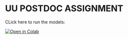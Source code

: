 # UU POSTDOC ASSIGNMENT 


CLick here to run the models: 

[![Open in Colab](https://colab.research.google.com/assets/colab-badge.svg)](https://colab.research.google.com/github/Maburidi/cen_sierra_pywr_new/blob/main/Colab_tutorial/Tutorial_run_the_models.ipynb)

